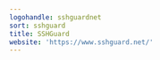 ```yaml
---
logohandle: sshguardnet
sort: sshguard
title: SSHGuard
website: 'https://www.sshguard.net/'
---
```

